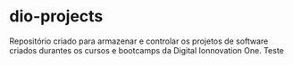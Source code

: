 # dio-projects

Repositório criado para armazenar e controlar os projetos de software criados durantes os cursos e bootcamps da Digital Ionnovation One. Teste
